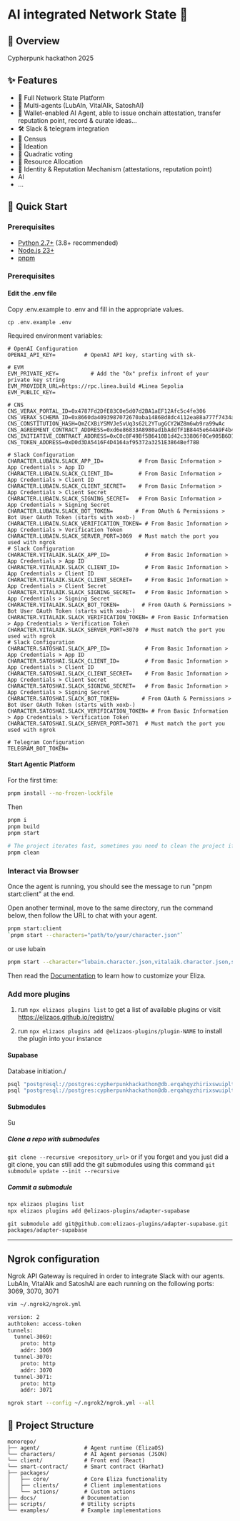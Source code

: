# AI integrated Network State 🤖



## 🚩 Overview

Cypherpunk hackathon 2025

## ✨ Features

- 🚀 Full Network State Platform
- 👥 Multi-agents (LubAIn, VitalAIk, SatoshAI)
- 👥 Wallet-enabled AI Agent, able to issue onchain attestation, transfer reputation point, record & curate ideas...
- 🛠️ Slack & telegram integration
- 💾 Census
- 💾 Ideation
- 💾 Quadratic voting
- 💾 Resource Allocation
- 💾 Identity & Reputation Mechanism (attestations, reputation point)
- AI
- ...


## 🚀 Quick Start

### Prerequisites

- [Python 2.7+](https://www.python.org/downloads/) (3.8+ recommended)
- [Node.js 23+](https://docs.npmjs.com/downloading-and-installing-node-js-and-npm)
- [pnpm](https://pnpm.io/installation)

### Prerequisites

#### Edit the .env file

Copy .env.example to .env and fill in the appropriate values.

```
cp .env.example .env
```

Required environment variables:
```
# OpenAI Configuration
OPENAI_API_KEY=         # OpenAI API key, starting with sk-

# EVM
EVM_PRIVATE_KEY=          # Add the "0x" prefix infront of your private key string
EVM_PROVIDER_URL=https://rpc.linea.build #Linea Sepolia
EVM_PUBLIC_KEY=

# CNS
CNS_VERAX_PORTAL_ID=0x4787Fd2DfE83C0e5d07d2BA1aEF12Afc5c4fe306
CNS_VERAX_SCHEMA_ID=0x8660da4093987072670aba14868d8dc4112ea88a777f7434a54ea8e7925a1a73
CNS_CONSTITUTION_HASH=QmZCXBiYSMVJe5vUq3s62L2YTugGCY2WZ8m6wb9ra99wAc
CNS_AGREEMENT_CONTRACT_ADDRESS=0xd6e86833A8980ad1bAddfF1B8445e644A9F4b4D7
CNS_INITIATIVE_CONTRACT_ADDRESS=0xC0c8F49Bf5B6410B1d42c33806f0Ce905B6D13e6
CNS_TOKEN_ADDRESS=0xD0d3DA5416F4D4164af95372a3251E3864Bef78B

# Slack Configuration
CHARACTER.LUBAIN.SLACK_APP_ID=           # From Basic Information > App Credentials > App ID
CHARACTER.LUBAIN.SLACK_CLIENT_ID=        # From Basic Information > App Credentials > Client ID
CHARACTER.LUBAIN.SLACK_CLIENT_SECRET=    # From Basic Information > App Credentials > Client Secret
CHARACTER.LUBAIN.SLACK_SIGNING_SECRET=   # From Basic Information > App Credentials > Signing Secret
CHARACTER.LUBAIN.SLACK_BOT_TOKEN=       # From OAuth & Permissions > Bot User OAuth Token (starts with xoxb-)
CHARACTER.LUBAIN.SLACK_VERIFICATION_TOKEN= # From Basic Information > App Credentials > Verification Token
CHARACTER.LUBAIN.SLACK_SERVER_PORT=3069  # Must match the port you used with ngrok
# Slack Configuration
CHARACTER.VITALAIK.SLACK_APP_ID=           # From Basic Information > App Credentials > App ID
CHARACTER.VITALAIK.SLACK_CLIENT_ID=        # From Basic Information > App Credentials > Client ID
CHARACTER.VITALAIK.SLACK_CLIENT_SECRET=    # From Basic Information > App Credentials > Client Secret
CHARACTER.VITALAIK.SLACK_SIGNING_SECRET=   # From Basic Information > App Credentials > Signing Secret
CHARACTER.VITALAIK.SLACK_BOT_TOKEN=       # From OAuth & Permissions > Bot User OAuth Token (starts with xoxb-)
CHARACTER.VITALAIK.SLACK_VERIFICATION_TOKEN= # From Basic Information > App Credentials > Verification Token
CHARACTER.VITALAIK.SLACK_SERVER_PORT=3070  # Must match the port you used with ngrok
# Slack Configuration
CHARACTER.SATOSHAI.SLACK_APP_ID=           # From Basic Information > App Credentials > App ID
CHARACTER.SATOSHAI.SLACK_CLIENT_ID=        # From Basic Information > App Credentials > Client ID
CHARACTER.SATOSHAI.SLACK_CLIENT_SECRET=    # From Basic Information > App Credentials > Client Secret
CHARACTER.SATOSHAI.SLACK_SIGNING_SECRET=   # From Basic Information > App Credentials > Signing Secret
CHARACTER.SATOSHAI.SLACK_BOT_TOKEN=       # From OAuth & Permissions > Bot User OAuth Token (starts with xoxb-)
CHARACTER.SATOSHAI.SLACK_VERIFICATION_TOKEN= # From Basic Information > App Credentials > Verification Token
CHARACTER.SATOSHAI.SLACK_SERVER_PORT=3071  # Must match the port you used with ngrok

# Telegram Configuration
TELEGRAM_BOT_TOKEN=
```

#### Start Agentic Platform

For the first time:
```bash
pnpm install --no-frozen-lockfile
```
Then
```bash
pnpm i
pnpm build
pnpm start

# The project iterates fast, sometimes you need to clean the project if you are coming back to the project
pnpm clean
```

### Interact via Browser

Once the agent is running, you should see the message to run "pnpm start:client" at the end.

Open another terminal, move to the same directory, run the command below, then follow the URL to chat with your agent.

```bash
pnpm start:client
`pnpm start --characters="path/to/your/character.json"`
```

or use lubain

```bash
pnpm start --character="lubain.character.json,vitalaik.character.json,satoshai.character.json"
```
Then read the [Documentation](https://elizaos.github.io/eliza/) to learn how to customize your Eliza.

### Add more plugins

1. run `npx elizaos plugins list` to get a list of available plugins or visit https://elizaos.github.io/registry/

2. run `npx elizaos plugins add @elizaos-plugins/plugin-NAME` to install the plugin into your instance

#### Supabase

Database initiation./

```bash
psql "postgresql://postgres:cypherpunkhackathon@db.erqahqyzhirixswuiplt.supabase.co:5432/postgres"  -f schema.sql
psql "postgresql://postgres:cypherpunkhackathon@db.erqahqyzhirixswuiplt.supabase.co:5432/postgres"  -f seed.sql
```

#### Submodules
Su
##### Clone a repo with submodules
`git clone --recursive <repository_url>`
or if you forget and you just did a git clone, you can still add the git submodules using this command `git submodule update --init --recursive`

##### Commit a submodule
```bash
npx elizaos plugins list 
npx elizaos plugins add @elizaos-plugins/adapter-supabase
```

`git submodule add git@github.com:elizaos-plugins/adapter-supabase.git packages/adapter-supabase`

---
## Ngrok configuration
Ngrok API Gateway is required in order to integrate Slack with our agents.
LubAIn, VitalAIk and SatoshAI are each running on the following ports: 3069, 3070, 3071

```bash
vim ~/.ngrok2/ngrok.yml
```

```bash
version: 2
authtoken: access-token
tunnels:
  tunnel-3069:
    proto: http
    addr: 3069
  tunnel-3070:
    proto: http
    addr: 3070
  tunnel-3071:
    proto: http
    addr: 3071
```

```bash
ngrok start --config ~/.ngrok2/ngrok.yml --all
```

## 📁 Project Structure
```
monorepo/
├── agent/              # Agent runtime (ElizaOS)
└── characters/         # AI Agent personas (JSON)
└── client/             # Front end (React)
└── smart-contract/     # Smart contract (Harhat)
├── packages/
│   ├── core/           # Core Eliza functionality
│   ├── clients/        # Client implementations
│   └── actions/        # Custom actions
├── docs/              # Documentation
├── scripts/           # Utility scripts
└── examples/          # Example implementations
```


